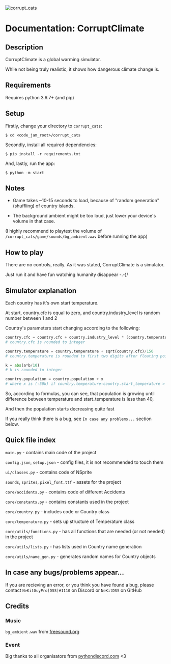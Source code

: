 ![corrupt_cats](https://cdn.discordapp.com/attachments/592793538727772190/597884573568729088/MOSHED-2019-7-8-23-18-31.gif)

# Documentation: CorruptClimate

## Description

CorruptClimate is a global warming simulator.

While not being truly realistic, it shows how dangerous climate change is.

## Requirements

Requires python 3.6.7+ (and pip)

## Setup

Firstly, change your directory to `corrupt_cats`:

```
$ cd <code_jam_root>/corrupt_cats
```

Secondly, install all required dependencies:

```
$ pip install -r requirements.txt
```

And, lastly, run the app:

```
$ python -m start
```

## Notes

* Game takes ~10-15 seconds to load, because of "random generation" (shuffling) of country islands.

* The background ambient might be too loud, just lower your device's volume in that case.

(I highly recommend to playtest the volume of `/corrupt_cats/game/sounds/bg_ambient.wav` before running the app)

## How to play

There are no controls, really. As it was stated, CorruptClimate is a simulator.

Just run it and have fun watching humanity disappear -.-)/

## Simulator explanation

Each country has it's own start temperature.

At start, country.cfc is equal to zero, and country.industry_level is random number between 1 and 2

Country's parameters start changing according to the following:

```python
country.cfc = country.cfc + country.industry_level * (country.temperature/10 + sqrt(abs(country.population))/100)
# country.cfc is rounded to integer

country.temperature = country.temperature + sqrt(country.cfc)/150
# country.temperature is rounded to first two digits after floating point

k = abs(a*b/10)
# k is rounded to integer

country.population = country.population + x
# where x is (-50k) if country.temperature-country.start_temperature > 40, and (k) otherwise.
```

So, according to formulas, you can see, that population is growing until difference between temperature and start_temperature is less than 40,

And then the population starts decreasing quite fast

If you really think there is a bug, see `In case any problems...` section below.

## Quick file index

`main.py` - contains main code of the project

`config.json`, `setup.json` - config files, it is not recommended to touch them

`ui/classes.py` - contains code of NSprite

`sounds`, `sprites`, `pixel_font.ttf` - assets for the project


`core/accidents.py` - contains code of different Accidents

`core/constants.py` - contains constants used in the project

`core/country.py` - includes code or Country class

`core/temperature.py` - sets up structure of Temperature class

`core/utils/functions.py` - has all functions that are needed (or not needed) in the project

`core/utils/lists.py` - has lists used in Country name generation

`core/utils/name_gen.py` - generates random names for Country objects

## In case any bugs/problems appear...

If you are recieving an error, or you think you have found a bug, please contact `NeKitGuyPro[DSS]#1110` on Discord or `NeKitDSS` on GitHub

## Credits

### Music

`bg_ambient.wav` from [freesound.org](https://freesound.org/)

### Event

Big thanks to all organisators from [pythondiscord.com](https://pythondiscord.com/) <3
